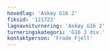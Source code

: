 ```yaml
---
hovedlag: 'Askøy G16 2'
fiksid: '121723'
lagnavniturnering: 'Askøy G16 2'
turneringskategori: 'G16 3 div.'
kontaktperson: 'Frode Fjell'
---
```

